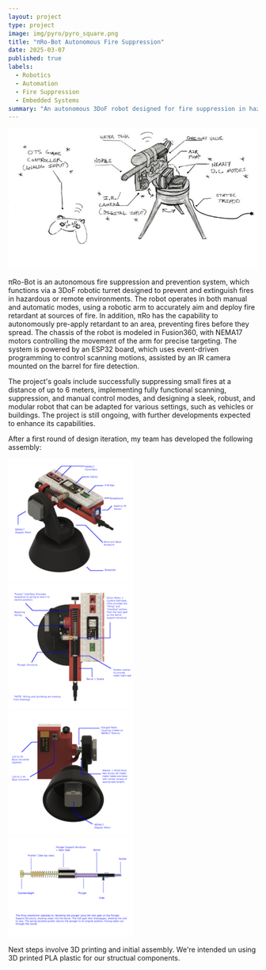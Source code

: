 ```yaml
---
layout: project
type: project
image: img/pyro/pyro_square.png
title: "πRo-Bot Autonomous Fire Suppression"
date: 2025-03-07
published: true
labels:
  - Robotics
  - Automation
  - Fire Suppression
  - Embedded Systems
summary: "An autonomous 3DoF robot designed for fire suppression in hazardous environments, featuring both manual and automatic control."
---
```


<img class="img-fluid" src="../img/pyro/pyro_concept.jpg">

πRo-Bot is an autonomous fire suppression and prevention system, which functions via a 3DoF robotic turret designed to prevent and extinguish fires in hazardous or remote environments. The robot operates in both manual and automatic modes, using a robotic arm to accurately aim and deploy fire retardant at sources of fire. In addition, πRo has the capability to autonomously pre-apply retardant to an area, preventing fires before they spread. The chassis of the robot is modeled in Fusion360, with NEMA17 motors controlling the movement of the arm for precise targeting. The system is powered by an ESP32 board, which uses event-driven programming to control scanning motions, assisted by an IR camera mounted on the barrel for fire detection.

The project's goals include successfully suppressing small fires at a distance of up to 6 meters, implementing fully functional scanning, suppression, and manual control modes, and designing a sleek, robust, and modular robot that can be adapted for various settings, such as vehicles or buildings. The project is still ongoing, with further developments expected to enhance its capabilities.

After a first round of design iteration, my team has developed the following assembly:
<div class="row">
  <div class="col-md-6">
    <img class="img-fluid" src="../img/pyro/pyro1_iso.png" alt="Pyro ISO View" style="width: 50%;">
  </div>
  <div class="col-md-6">
    <img class="img-fluid" src="../img/pyro/pyro1_top.png" alt="Pyro Top View" style="width: 50%;">
  </div>
</div>

<div class="row">
  <div class="col-md-6">
    <img class="img-fluid" src="../img/pyro/pyro1_bottom.png" alt="Pyro Bottom View" style="width: 50%;">
  </div>
  <div class="col-md-6">
    <img class="img-fluid" src="../img/pyro/pyro_firing_assembly.png" alt="Pyro Firing Assembly" style="width: 50%;">
  </div>
</div>

Next steps involve 3D printing and initial assembly. We're intended un using 3D printed PLA plastic for our structual components.
